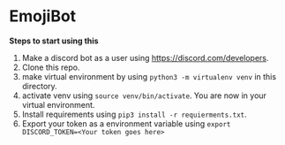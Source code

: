 # EmojiBot

**Steps to start using this**
1. Make a discord bot as a user using https://discord.com/developers.
2. Clone this repo.
3. make virtual environment by using `python3 -m virtualenv venv` in this directory.
4. activate venv using `source venv/bin/activate`. You are now in your virtual environment.
5. Install requirements using `pip3 install -r requierments.txt`.
6. Export your token as a environment variable using `export DISCORD_TOKEN=<Your token goes here>`
